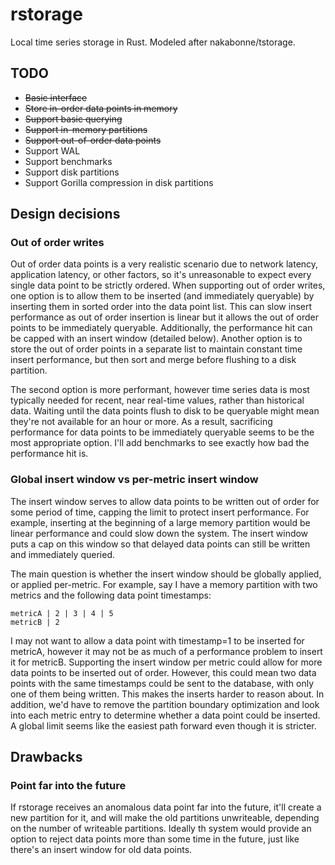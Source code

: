 # rstorage

Local time series storage in Rust. Modeled after nakabonne/tstorage.

## TODO

- ~~Basic interface~~
- ~~Store in-order data points in memory~~
- ~~Support basic querying~~
- ~~Support in-memory partitions~~
- ~~Support out-of-order data points~~
- Support WAL
- Support benchmarks
- Support disk partitions
- Support Gorilla compression in disk partitions

## Design decisions

### Out of order writes

Out of order data points is a very realistic scenario due to network latency, application latency, or other factors, so it's unreasonable to expect every single data point to be strictly ordered. When supporting out of order writes, one option is to allow them to be inserted (and immediately queryable) by inserting them in sorted order into the data point list. This can slow insert performance as out of order insertion is linear but it allows the out of order points to be immediately queryable. Additionally, the performance hit can be capped with an insert window (detailed below). Another option is to store the out of order points in a separate list to maintain constant time insert performance, but then sort and merge before flushing to a disk partition.

The second option is more performant, however time series data is most typically needed for recent, near real-time values, rather than historical data. Waiting until the data points flush to disk to be queryable might mean they're not available for an hour or more. As a result, sacrificing performance for data points to be immediately queryable seems to be the most appropriate option. I'll add benchmarks to see exactly how bad the performance hit is.

### Global insert window vs per-metric insert window

The insert window serves to allow data points to be written out of order for some period of time, capping the limit to protect insert performance. For example, inserting at the beginning of a large memory partition would be linear performance and could slow down the system. The insert window puts a cap on this window so that delayed data points can still be written and immediately queried.

The main question is whether the insert window should be globally applied, or applied per-metric. For example, say I have a memory partition with two metrics and the following data point timestamps:

```
metricA | 2 | 3 | 4 | 5
metricB | 2
```

I may not want to allow a data point with timestamp=1 to be inserted for metricA, however it may not be as much of a performance problem to insert it for metricB. Supporting the insert window per metric could allow for more data points to be inserted out of order. However, this could mean two data points with the same timestamps could be sent to the database, with only one of them being written. This makes the inserts harder to reason about. In addition, we'd have to remove the partition boundary optimization and look into each metric entry to determine whether a data point could be inserted. A global limit seems like the easiest path forward even though it is stricter.

## Drawbacks

### Point far into the future

If rstorage receives an anomalous data point far into the future, it'll create a new partition for it, and will make the old partitions unwriteable, depending on the number of writeable partitions. Ideally th system would provide an option to reject data points more than some time in the future, just like there's an insert window for old data points.
